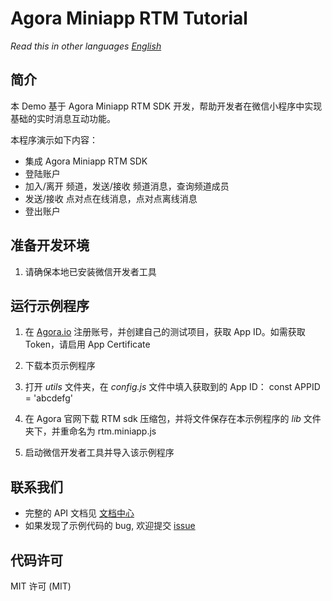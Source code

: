 # Agora Miniapp RTM Tutorial

*Read this in other languages [English](readme.md)*

## 简介

本 Demo 基于 Agora Miniapp RTM SDK 开发，帮助开发者在微信小程序中实现基础的实时消息互动功能。

本程序演示如下内容：

* 集成 Agora Miniapp RTM SDK
* 登陆账户
* 加入/离开 频道，发送/接收 频道消息，查询频道成员
* 发送/接收 点对点在线消息，点对点离线消息
* 登出账户

## 准备开发环境
1. 请确保本地已安装微信开发者工具

## 运行示例程序
1. 在 [Agora.io](http://dashboard.agora.io/signin/) 注册账号，并创建自己的测试项目，获取 App ID。如需获取 Token，请启用 App Certificate

2. 下载本页示例程序

3. 打开 *utils* 文件夹，在 *config.js* 文件中填入获取到的 App ID：
  const APPID = 'abcdefg'

4. 在 Agora 官网下载 RTM sdk 压缩包，并将文件保存在本示例程序的 *lib* 文件夹下，并重命名为 rtm.miniapp.js

5. 启动微信开发者工具并导入该示例程序

## 联系我们

- 完整的 API 文档见 [文档中心](https://docs.agora.io/cn/)
- 如果发现了示例代码的 bug, 欢迎提交 [issue](https://github.com/AgoraIO/RTM/issues)

## 代码许可

MIT 许可 (MIT)